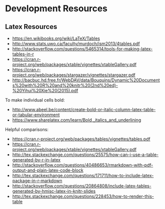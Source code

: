 Development Resources
================

Latex Resources
----------------

- https://en.wikibooks.org/wiki/LaTeX/Tables
- http://www.stats.uwo.ca/faculty/murdoch/ism2013/4tables.pdf
- http://stackoverflow.com/questions/5465314/tools-for-making-latex-tables-in-r
- https://cran.r-project.org/web/packages/xtable/vignettes/xtableGallery.pdf
- https://cran.r-project.org/web/packages/stargazer/vignettes/stargazer.pdf
- http://bacbuc.hd.free.fr/WebDAV/data/Bouquins/Dynamic%20Documents%20with%20R%20and%20knitr%20(2nd%20ed)-%20Yihui%20Xie%20(2015).pdf

To make individual cells bold:

- http://www.abeel.be/content/create-bold-or-italic-column-latex-table-or-tabular-environment
- https://www.sharelatex.com/learn/Bold,_italics_and_underlining

Helpful comparisons:

- https://cran.r-project.org/web/packages/tables/vignettes/tables.pdf
- https://cran.r-project.org/web/packages/xtable/vignettes/xtableGallery.pdf
- http://tex.stackexchange.com/questions/25575/how-can-i-use-a-table-generated-by-r-in-latex
- http://stackoverflow.com/questions/40486653/rmarkdown-with-pdf-output-and-plain-latex-code-block
- http://tex.stackexchange.com/questions/171711/how-to-include-latex-package-in-r-markdown
- http://stackoverflow.com/questions/20864808/include-latex-tables-generated-by-hmisc-latex-in-knitr-slides
- http://tex.stackexchange.com/questions/228453/how-to-render-this-table


